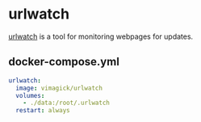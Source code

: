 urlwatch
========

[urlwatch][1] is a tool for monitoring webpages for updates.

## docker-compose.yml

```yaml
urlwatch:
  image: vimagick/urlwatch
  volumes:
    - ./data:/root/.urlwatch
  restart: always
```

[1]: https://thp.io/2008/urlwatch/
